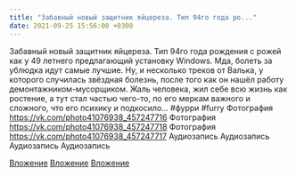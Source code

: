 ```yaml
---
title: "Забавный новый защитник яйцереза. Тип 94го года ро..."
date: 2021-09-25 15:56:00 +0300
---
```


Забавный новый защитник яйцереза. Тип 94го года рождения с рожей как у 49 летнего предлагающий установку Windows. Мда, болеть за ублюдка идут самые лучшие.
Ну, и несколько треков от Валька, у которого случилась звёздная болезнь, после того как он нашёл работу демонтажником-мусорщиком. Жаль человека, жил себе всю жизнь как ростение, а тут стал частью чего-то, по его меркам важного и сложного, что его психику и подкосило...
#фурри #furry
Фотография
<a class="vk-attach" href="https://vk.com/photo41076938_457247716">https://vk.com/photo41076938_457247716</a>
Фотография
<a class="vk-attach" href="https://vk.com/photo41076938_457247718">https://vk.com/photo41076938_457247718</a>
Фотография
<a class="vk-attach" href="https://vk.com/photo41076938_457247717">https://vk.com/photo41076938_457247717</a>
Аудиозапись
Аудиозапись
Аудиозапись
Аудиозапись

<a class="vk-attach" href="https://vk.com/photo41076938_457247716">Вложение</a>
<a class="vk-attach" href="https://vk.com/photo41076938_457247718">Вложение</a>
<a class="vk-attach" href="https://vk.com/photo41076938_457247717">Вложение</a>
